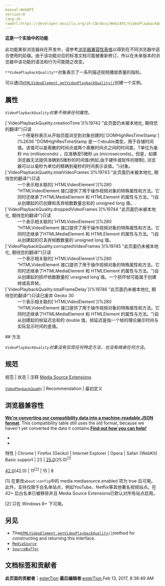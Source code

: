 ```yaml
---
manual:WebAPI
version:0
lang:zh
rawUrl:https://developer.mozilla.org/zh-CN/docs/Web/API/VideoPlaybackQuality
---
```






**这是一个实验中的功能**<br></br>此功能某些浏览器尚在开发中，请参考[浏览器兼容性表格](%19741 "")以得到在不同浏览器中适合使用的前缀。由于该功能对应的标准文档可能被重新修订，所以在未来版本的浏览器中该功能的语法和行为可能随之改变。




`**VideoPlaybackQuality**`对象表示了一系列描述视频播放质量的指标。



可以通过[`HTMLVideoElement.getVideoPlaybackQuality()`](%13594 "此页面仍未被本地化, 期待您的翻译!")创建一个实例。


## 属性<a name="属性"></a>


<em>`VideoPlaybackQuality`对象不继承任何属性。</em>

<dl><dt id=''>[`VideoPlaybackQuality.creationTime`](%19742 "此页面仍未被本地化, 期待您的翻译!")只读</dt><dd>一个用毫秒表示从开始页面浏览到对象创建的[`DOMHighResTimeStamp`](%2636 "DOMHighResTimeStamp 是一个double类型，用于存储时间值。该值可以是离散的时间点或两个离散时间点之间的时间差。T单位为毫秒 ms (milliseconds) ，应准确至5微秒 µs (microseconds)。但是，如果浏览器无法提供准确到5微秒的时间值(例如,由于硬件或软件的限制), 浏览器可以以毫秒为单位的精确到毫秒的时间表示该值。")对象。</dd><dt id=''>[`VideoPlaybackQuality.totalVideoFrames`](%19743 "此页面仍未被本地化, 期待您的翻译!")只读</dt><dd>一个表示相关联的[`HTMLVideoElement`](%280 "HTMLVideoElement 接口提供了用于操作视频对象的特殊属性和方法。它同时还继承了HTMLMediaElement 和 HTMLElement 的属性与方法。")自从创建起的已创建和丢弃帧数数量总和的 unsigned long 值。.</dd><dt id=''>[`VideoPlaybackQuality.droppedVideoFrames`](%19744 "此页面仍未被本地化, 期待您的翻译!")只读</dt><dd>一个表示相关联的[`HTMLVideoElement`](%280 "HTMLVideoElement 接口提供了用于操作视频对象的特殊属性和方法。它同时还继承了HTMLMediaElement 和 HTMLElement 的属性与方法。")自从创建起的已丢弃帧数数量的`unsigned long`值。</dd><dt id=''>[`VideoPlaybackQuality.corruptedVideoFrames`](%19745 "此页面仍未被本地化, 期待您的翻译!")只读</dt><dd>一个表示相关联的[`HTMLVideoElement`](%280 "HTMLVideoElement 接口提供了用于操作视频对象的特殊属性和方法。它同时还继承了HTMLMediaElement 和 HTMLElement 的属性与方法。")自从创建起的损坏帧数数量的`unsigned long`值。一个损坏帧可能属于创建帧或丢弃帧。</dd><dt id=''>[`VideoPlaybackQuality.totalFrameDelay`](%19746 "此页面仍未被本地化, 期待您的翻译!")只读已废弃 Gecko 30</dt><dd>一个表示相关联的[`HTMLVideoElement`](%280 "HTMLVideoElement 接口提供了用于操作视频对象的特殊属性和方法。它同时还继承了HTMLMediaElement 和 HTMLElement 的属性与方法。")自从创建起的帧延迟总和的 double 值。帧延迟是指一个帧的理论展示时间与实际显示时间的差值。</dd></dl>
## 方法<a name="方法"></a>


<em>`VideoPlaybackQuality`对象没有实现任何特定方法，也没有继承任何方法。</em>


## 规范<a name="规范"></a>
规范 | 状态 | 注释 
[Media Source Extensions<br></br><small>VideoPlaybackQuality</small>](%19749 "") | Recommendation | 最初定义 


## 浏览器兼容性<a name="浏览器兼容性"></a>


**[We&#39;re converting our compatibility data into a machine-readable JSON format](%3344 "")**. This compatibility table still uses the old format, because we haven&#39;t yet converted the data it contains.**[Find out how you can help!](%3392 "")**


* 
* 
特性 | Chrome | Firefox (Gecko) | Internet Explorer | Opera | Safari (WebKit) 
Basic support | 23 | [25.0](%3679 "Released on 2013-10-29.")(25.0)<sup>[1]</sup><br></br>[42.0](%14004 "Released on 2015-11-03.")(42.0) | 11<sup>[2]</sup> | 15 | 8 






[1] 在更改`about:config`中的 media.mediasource.enabled 项为 true 后可用。 此外，支持仅限于白名单站点，例如YouTube、Netflix等其他著名视频站点。在 42+ 后白名单已被移除并且 Media Source Extensions已默认对所有站点启用。



[2] 只在 Windows 8+ 下可用。


## 另见<a name="另见"></a>

* The[`HTMLVideoElement.getVideoPlaybackQuality()`](%13594 "此页面仍未被本地化, 期待您的翻译!")method for constructing and returning this interface.
* [`MediaSource`](%2893 "MediaSource是Media Source Extensions API 表示媒体资源HTMLMediaElement对象的接口。MediaSource 对象可以附着在HTMLMediaElement在客户端进行播放。")
* [`SourceBuffer`](%3211 "此页面仍未被本地化, 期待您的翻译!")



## 文档标签和贡献者
**此页面的贡献者：**[esterTion](%19760 "")
**最后编辑者:**[esterTion](%19760 ""),<time>Feb 13, 2017, 8:38:49 AM</time>


